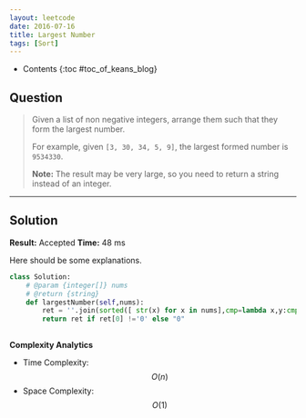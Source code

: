 ```yaml
---
layout: leetcode
date: 2016-07-16
title: Largest Number
tags: [Sort]
---
```


* Contents
{:toc #toc_of_keans_blog}

## Question

> Given a list of non negative integers, arrange them such that they form the largest number.
>
>For example, given `[3, 30, 34, 5, 9]`, the largest formed number is `9534330`.
>
>**Note:** The result may be very large, so you need to return a string instead of an integer.
>
>     

***

## Solution

**Result:** Accepted **Time:** 48 ms

Here should be some explanations.

```python
class Solution:
    # @param {integer[]} nums
    # @return {string}
    def largestNumber(self,nums):
        ret = ''.join(sorted([ str(x) for x in nums],cmp=lambda x,y:cmp(y+x,x+y)))
        return ret if ret[0] !='0' else "0"
        
```

**Complexity Analytics**

- Time Complexity: $$O(n)$$
- Space Complexity: $$O(1)$$
